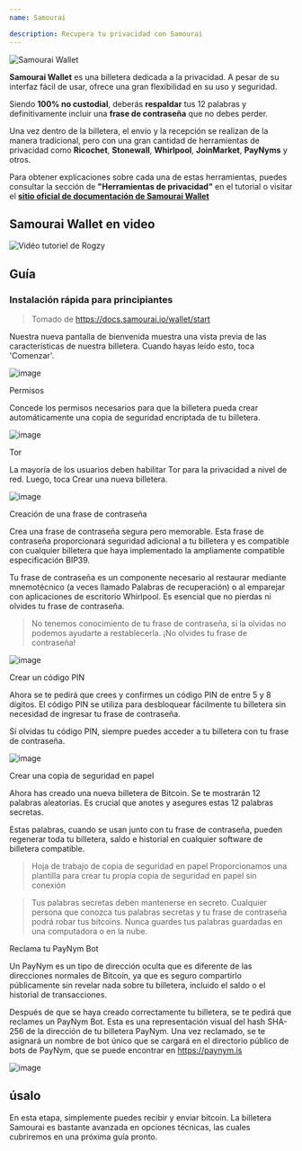 ```yaml
---
name: Samouraï

description: Recupera tu privacidad con Samourai
---
```


![Samourai Wallet](assets/cover.jpeg)

**Samourai Wallet** es una billetera dedicada a la privacidad. A pesar de su interfaz fácil de usar, ofrece una gran flexibilidad en su uso y seguridad.

Siendo **100% no custodial**, deberás **respaldar** tus 12 palabras y definitivamente incluir una **frase de contraseña** que no debes perder.

Una vez dentro de la billetera, el envío y la recepción se realizan de la manera tradicional, pero con una gran cantidad de herramientas de privacidad como **Ricochet**, **Stonewall**, **Whirlpool**, **JoinMarket**, **PayNyms** y otros.

Para obtener explicaciones sobre cada una de estas herramientas, puedes consultar la sección de **"Herramientas de privacidad"** en el tutorial o visitar el [**sitio oficial de documentación de Samourai Wallet**](https://docs.samourai.io/)

## Samourai Wallet en video

![Vidéo tutoriel de Rogzy](https://youtu.be/ajs1a8m76TI)

## Guía

### Instalación rápida para principiantes

> Tomado de https://docs.samourai.io/wallet/start

Nuestra nueva pantalla de bienvenida muestra una vista previa de las características de nuestra billetera. Cuando hayas leído esto, toca 'Comenzar'.

![image](assets/1.jpeg)

Permisos

Concede los permisos necesarios para que la billetera pueda crear automáticamente una copia de seguridad encriptada de tu billetera.

![image](assets/2.jpeg)

Tor

La mayoría de los usuarios deben habilitar Tor para la privacidad a nivel de red. Luego, toca Crear una nueva billetera.

![image](assets/3.jpeg)

Creación de una frase de contraseña

Crea una frase de contraseña segura pero memorable. Esta frase de contraseña proporcionará seguridad adicional a tu billetera y es compatible con cualquier billetera que haya implementado la ampliamente compatible especificación BIP39.

Tu frase de contraseña es un componente necesario al restaurar mediante mnemotécnico (a veces llamado Palabras de recuperación) o al emparejar con aplicaciones de escritorio Whirlpool. Es esencial que no pierdas ni olvides tu frase de contraseña.

> No tenemos conocimiento de tu frase de contraseña, si la olvidas no podemos ayudarte a restablecerla.
> ¡No olvides tu frase de contraseña!

![image](assets/4.jpeg)

Crear un código PIN

Ahora se te pedirá que crees y confirmes un código PIN de entre 5 y 8 dígitos. El código PIN se utiliza para desbloquear fácilmente tu billetera sin necesidad de ingresar tu frase de contraseña.

Si olvidas tu código PIN, siempre puedes acceder a tu billetera con tu frase de contraseña.

![image](assets/5.jpeg)

Crear una copia de seguridad en papel

Ahora has creado una nueva billetera de Bitcoin. Se te mostrarán 12 palabras aleatorias. Es crucial que anotes y asegures estas 12 palabras secretas.

Estas palabras, cuando se usan junto con tu frase de contraseña, pueden regenerar toda tu billetera, saldo e historial en cualquier software de billetera compatible.

> Hoja de trabajo de copia de seguridad en papel Proporcionamos una plantilla para crear tu propia copia de seguridad en papel sin conexión

> Tus palabras secretas deben mantenerse en secreto. Cualquier persona que conozca tus palabras secretas y tu frase de contraseña podrá robar tus bitcoins. Nunca guardes tus palabras guardadas en una computadora o en la nube.

Reclama tu PayNym Bot

Un PayNym es un tipo de dirección oculta que es diferente de las direcciones normales de Bitcoin, ya que es seguro compartirlo públicamente sin revelar nada sobre tu billetera, incluido el saldo o el historial de transacciones.

Después de que se haya creado correctamente tu billetera, se te pedirá que reclames un PayNym Bot. Esta es una representación visual del hash SHA-256 de la dirección de tu billetera PayNym.
Una vez reclamado, se te asignará un nombre de bot único que se cargará en el directorio público de bots de PayNym, que se puede encontrar en https://paynym.is

![image](assets/6.jpeg)

## úsalo

En esta etapa, simplemente puedes recibir y enviar bitcoin. La billetera Samourai es bastante avanzada en opciones técnicas, las cuales cubriremos en una próxima guía pronto.
